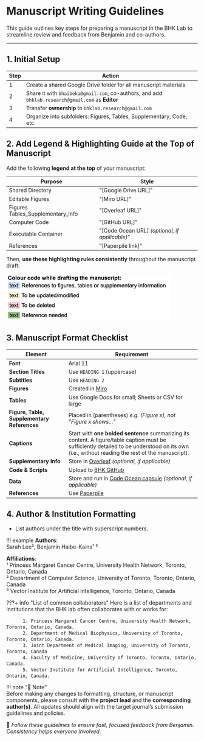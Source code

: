 # Manuscript Writing Guidelines

This guide outlines key steps for preparing a manuscript in the BHK Lab to streamline review and feedback from Benjamin and co-authors.

---

## 1. Initial Setup

| Step | Action |
|------|--------|
| 1 | Create a shared Google Drive folder for all manuscript materials |
| 2 | Share it with `bhaibeka@gmail.com`, co-authors, and add `bhklab.research@gmail.com` as **Editor** |
| 3 | Transfer **ownership** to `bhklab.research@gmail.com` |
| 4 | Organize into subfolders: Figures, Tables, Supplementary, Code, etc. |


## 2. Add Legend & Highlighting Guide at the Top of Manuscript

Add the following **legend at the top** of your manuscript:

| Purpose | Style |
|--------|-------|
| Shared Directory | "[Google Drive URL]" |
| Editable Figures | "[Miro URL]" |
| Figures Tables_Supplementary_Info | "[Overleaf URL]" |
| Computer Code | "[GitHub URL]" |
| Executable Container | "[Code Ocean URL] *(optional, if applicable)*" |
| References | "[Paperpile link]" |

Then, **use these highlighting rules consistently** throughout the manuscript draft:

![Text highlighting colour code for mansucript writing. Blue text references figures, tables, or supplementary information; Yellow text is to be updated/modified; Red text is to be deleted; and Green text needs a reference.](img/manuscript_colour_code.png)


## 3. Manuscript Format Checklist

| Element | Requirement |
|--------|-------------|
| **Font** | Arial 11 |
| **Section Titles** | Use `HEADING 1` (uppercase) |
| **Subtitles** | Use `HEADING 2` |
| **Figures** | Created in [Miro](https://miro.com/app/dashboard/) |
| **Tables** | Use Google Docs for small; Sheets or CSV for large |
| **Figure, Table, Supplementary References** | Placed in (parentheses) *e.g. (Figure x), not "Figure x shows..."*|
| **Captions**| Start with **one bolded sentence** summarizing its content. A figure/table caption must be sufficiently detailed to be understood on its own (i.e., without reading the rest of the manuscript).|
| **Supplementary Info** | Store in [Overleaf](https://www.overleaf.com/) *(optional, if applicable)*|
| **Code & Scripts** | Upload to [BHK GitHub](https://github.com/bhklab) |
| **Data** | Store and run in [Code Ocean capsule](https://codeocean.com/) *(optional, if applicable)*|
| **References** | Use [Paperpile](https://paperpile.com/) |


## 4. Author & Institution Formatting

- List authors under the title with superscript numbers.

!!! example
   **Authors**:  
   Sarah Lee², Benjamin Haibe-Kains¹ ³

   **Affiliations**:  
   ¹ Princess Margaret Cancer Centre, University Health Network, Toronto, Ontario, Canada  
   ² Department of Computer Science, University of Toronto, Toronto, Ontario, Canada  
   ³ Vector Institute for Artificial Intelligence, Toronto, Ontario, Canada

???+ info "List of common collaborators"
          Here is a list of departments and institutions that the BHK lab often collaborates with or works for:  
       
          1. Princess Margaret Cancer Centre, University Health Network, Toronto, Ontario, Canada.  
          2. Department of Medical Biophysics, University of Toronto, Toronto, Ontario, Canada.  
          3. Joint Department of Medical Imaging, University of Toronto, Toronto, Canada  
          4. Faculty of Medicine, University of Toronto, Toronto, Ontario, Canada.  
          5. Vector Institute for Artificial Intelligence, Toronto, Ontario, Canada.


!!! note "📝 Note"  
      Before making any changes to formatting, structure, or manuscript components, please consult with the **project lead** and the **corresponding author(s)**. All updates should align with the target journal’s submission guidelines and policies.


📌 *Follow these guidelines to ensure fast, focused feedback from Benjamin. Consistency helps everyone involved.*